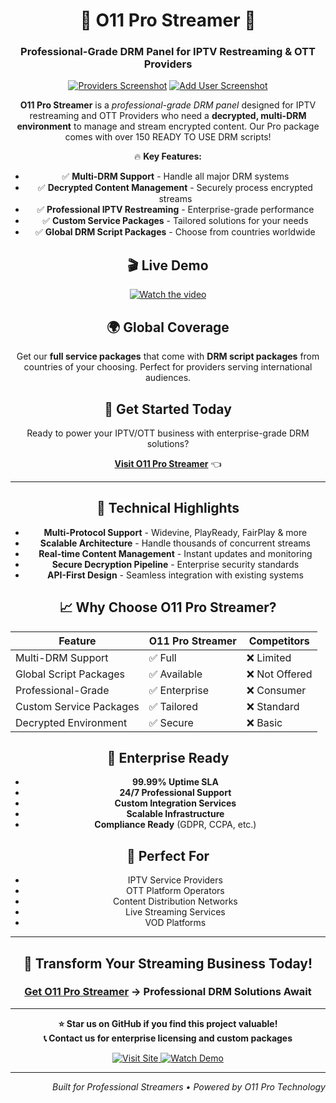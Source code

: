 <div align="center">

# 🚀 O11 Pro Streamer 🚀
### Professional-Grade DRM Panel for IPTV Restreaming & OTT Providers

[![Providers Screenshot](https://i.ibb.co/C3zMdW1Z/Providers.png)](https://i.ibb.co/C3zMdW1Z/Providers.png)
[![Add User Screenshot](https://i.ibb.co/HDZg3CNM/Adduser.png)](https://i.ibb.co/HDZg3CNM/Adduser.png)

<p>
  <strong>O11 Pro Streamer</strong> is a <em>professional-grade DRM panel</em> designed for IPTV restreaming and OTT Providers who need a <strong>decrypted, multi-DRM environment</strong> to manage and stream encrypted content. Our Pro package comes with over 150 READY TO USE DRM scripts!
</p>

🔥 **Key Features:**
- ✅ **Multi-DRM Support** - Handle all major DRM systems
- ✅ **Decrypted Content Management** - Securely process encrypted streams
- ✅ **Professional IPTV Restreaming** - Enterprise-grade performance
- ✅ **Custom Service Packages** - Tailored solutions for your needs
- ✅ **Global DRM Script Packages** - Choose from countries worldwide

## 🎬 Live Demo

[![Watch the video](https://i.imgur.com/jWPk23G.png)](https://player.vimeo.com/video/1127665826?h=ad8bbc57f6)

## 🌍 Global Coverage
Get our **full service packages** that come with **DRM script packages** from countries of your choosing. Perfect for providers serving international audiences.

## 🚀 Get Started Today
Ready to power your IPTV/OTT business with enterprise-grade DRM solutions?

**[Visit O11 Pro Streamer](https://o11pro.com/)** 👈

---

## 🔧 Technical Highlights
- **Multi-Protocol Support** - Widevine, PlayReady, FairPlay & more
- **Scalable Architecture** - Handle thousands of concurrent streams
- **Real-time Content Management** - Instant updates and monitoring
- **Secure Decryption Pipeline** - Enterprise security standards
- **API-First Design** - Seamless integration with existing systems

## 📈 Why Choose O11 Pro Streamer?
| Feature | O11 Pro Streamer | Competitors |
|---------|------------------|-------------|
| Multi-DRM Support | ✅ Full | ❌ Limited |
| Global Script Packages | ✅ Available | ❌ Not Offered |
| Professional-Grade | ✅ Enterprise | ❌ Consumer |
| Custom Service Packages | ✅ Tailored | ❌ Standard |
| Decrypted Environment | ✅ Secure | ❌ Basic |

## 💼 Enterprise Ready
- **99.99% Uptime SLA**
- **24/7 Professional Support**
- **Custom Integration Services**
- **Scalable Infrastructure**
- **Compliance Ready** (GDPR, CCPA, etc.)

## 🎯 Perfect For
- IPTV Service Providers
- OTT Platform Operators
- Content Distribution Networks
- Live Streaming Services
- VOD Platforms

---

<div align="center">

## 🚀 **Transform Your Streaming Business Today!**
### [Get O11 Pro Streamer](https://o11pro.com/) → Professional DRM Solutions Await

</div>

---

<div align="center">
  
**⭐ Star us on GitHub if you find this project valuable!**  
**📞 Contact us for enterprise licensing and custom packages**

<p>
  <a href="https://o11pro.com/">
    <img src="https://img.shields.io/badge/Visit%20Site-o11pro.com-brightgreen?style=for-the-badge&logo=globe" alt="Visit Site">
  </a>
  <a href="https://player.vimeo.com/video/1127665826?h=ad8bbc57f6">
    <img src="https://img.shields.io/badge/Watch%20Demo-Vimeo-blue?style=for-the-badge&logo=vimeo" alt="Watch Demo">
  </a>
</p>

</div>

---

<div align="right">
  <em>Built for Professional Streamers • Powered by O11 Pro Technology</em>
</div>

</div>
